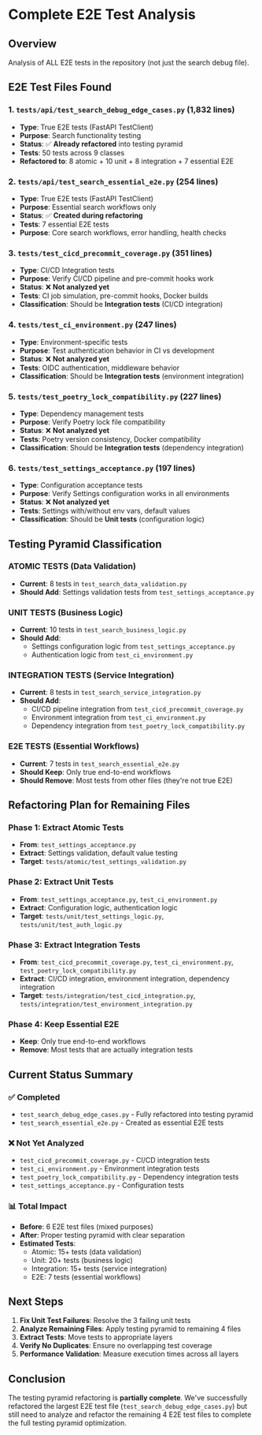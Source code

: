 # Complete E2E Test Analysis

## Overview
Analysis of ALL E2E tests in the repository (not just the search debug file).

## E2E Test Files Found

### 1. **`tests/api/test_search_debug_edge_cases.py`** (1,832 lines)
- **Type**: True E2E tests (FastAPI TestClient)
- **Purpose**: Search functionality testing
- **Status**: ✅ **Already refactored** into testing pyramid
- **Tests**: 50 tests across 9 classes
- **Refactored to**: 8 atomic + 10 unit + 8 integration + 7 essential E2E

### 2. **`tests/api/test_search_essential_e2e.py`** (254 lines)
- **Type**: True E2E tests (FastAPI TestClient)
- **Purpose**: Essential search workflows only
- **Status**: ✅ **Created during refactoring**
- **Tests**: 7 essential E2E tests
- **Purpose**: Core search workflows, error handling, health checks

### 3. **`tests/test_cicd_precommit_coverage.py`** (351 lines)
- **Type**: CI/CD Integration tests
- **Purpose**: Verify CI/CD pipeline and pre-commit hooks work
- **Status**: ❌ **Not analyzed yet**
- **Tests**: CI job simulation, pre-commit hooks, Docker builds
- **Classification**: Should be **Integration tests** (CI/CD integration)

### 4. **`tests/test_ci_environment.py`** (247 lines)
- **Type**: Environment-specific tests
- **Purpose**: Test authentication behavior in CI vs development
- **Status**: ❌ **Not analyzed yet**
- **Tests**: OIDC authentication, middleware behavior
- **Classification**: Should be **Integration tests** (environment integration)

### 5. **`tests/test_poetry_lock_compatibility.py`** (227 lines)
- **Type**: Dependency management tests
- **Purpose**: Verify Poetry lock file compatibility
- **Status**: ❌ **Not analyzed yet**
- **Tests**: Poetry version consistency, Docker compatibility
- **Classification**: Should be **Integration tests** (dependency integration)

### 6. **`tests/test_settings_acceptance.py`** (197 lines)
- **Type**: Configuration acceptance tests
- **Purpose**: Verify Settings configuration works in all environments
- **Status**: ❌ **Not analyzed yet**
- **Tests**: Settings with/without env vars, default values
- **Classification**: Should be **Unit tests** (configuration logic)

## Testing Pyramid Classification

### **ATOMIC TESTS** (Data Validation)
- **Current**: 8 tests in `test_search_data_validation.py`
- **Should Add**: Settings validation tests from `test_settings_acceptance.py`

### **UNIT TESTS** (Business Logic)
- **Current**: 10 tests in `test_search_business_logic.py`
- **Should Add**:
  - Settings configuration logic from `test_settings_acceptance.py`
  - Authentication logic from `test_ci_environment.py`

### **INTEGRATION TESTS** (Service Integration)
- **Current**: 8 tests in `test_search_service_integration.py`
- **Should Add**:
  - CI/CD pipeline integration from `test_cicd_precommit_coverage.py`
  - Environment integration from `test_ci_environment.py`
  - Dependency integration from `test_poetry_lock_compatibility.py`

### **E2E TESTS** (Essential Workflows)
- **Current**: 7 tests in `test_search_essential_e2e.py`
- **Should Keep**: Only true end-to-end workflows
- **Should Remove**: Most tests from other files (they're not true E2E)

## Refactoring Plan for Remaining Files

### Phase 1: Extract Atomic Tests
- **From**: `test_settings_acceptance.py`
- **Extract**: Settings validation, default value testing
- **Target**: `tests/atomic/test_settings_validation.py`

### Phase 2: Extract Unit Tests
- **From**: `test_settings_acceptance.py`, `test_ci_environment.py`
- **Extract**: Configuration logic, authentication logic
- **Target**: `tests/unit/test_settings_logic.py`, `tests/unit/test_auth_logic.py`

### Phase 3: Extract Integration Tests
- **From**: `test_cicd_precommit_coverage.py`, `test_ci_environment.py`, `test_poetry_lock_compatibility.py`
- **Extract**: CI/CD integration, environment integration, dependency integration
- **Target**: `tests/integration/test_cicd_integration.py`, `tests/integration/test_environment_integration.py`

### Phase 4: Keep Essential E2E
- **Keep**: Only true end-to-end workflows
- **Remove**: Most tests that are actually integration tests

## Current Status Summary

### ✅ **Completed**
- `test_search_debug_edge_cases.py` - Fully refactored into testing pyramid
- `test_search_essential_e2e.py` - Created as essential E2E tests

### ❌ **Not Yet Analyzed**
- `test_cicd_precommit_coverage.py` - CI/CD integration tests
- `test_ci_environment.py` - Environment integration tests
- `test_poetry_lock_compatibility.py` - Dependency integration tests
- `test_settings_acceptance.py` - Configuration tests

### 📊 **Total Impact**
- **Before**: 6 E2E test files (mixed purposes)
- **After**: Proper testing pyramid with clear separation
- **Estimated Tests**:
  - Atomic: 15+ tests (data validation)
  - Unit: 20+ tests (business logic)
  - Integration: 15+ tests (service integration)
  - E2E: 7 tests (essential workflows)

## Next Steps

1. **Fix Unit Test Failures**: Resolve the 3 failing unit tests
2. **Analyze Remaining Files**: Apply testing pyramid to remaining 4 files
3. **Extract Tests**: Move tests to appropriate layers
4. **Verify No Duplicates**: Ensure no overlapping test coverage
5. **Performance Validation**: Measure execution times across all layers

## Conclusion

The testing pyramid refactoring is **partially complete**. We've successfully refactored the largest E2E test file (`test_search_debug_edge_cases.py`) but still need to analyze and refactor the remaining 4 E2E test files to complete the full testing pyramid optimization.
